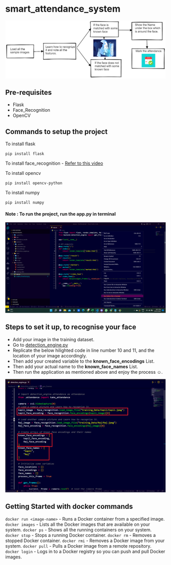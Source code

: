 # smart_attendance_system

![Flowchart](readme_images/readme_flowchart.png)

## Pre-requisites

- Flask
- Face_Recognition
- OpenCV

## Commands to setup the project

To install flask

```
pip install flask
```

To install face_recognition - [Refer to this video](https://youtu.be/xaDJ5xnc8dc)

To install opencv

```
pip install opencv-python
```

To install numpy

```
pip install numpy
```

#### Note : To run the project, run the app.py in terminal

![Way to Run the app.py](readme_images/Readme_3.png)

## Steps to set it up, to recognise your face

- Add your image in the training dataset.
- Go to [detection_engine.py](https://github.com/codemasterkapil/smart_attendance_system/blob/main/backend/detection_engine.py)
- Replicate the below hilighted code in line number 10 and 11, and the location of your image accordingly.
- Then add your created variable to the **known_face_encodings** List.
- Then add your actual name to the **known_face_names** List.
- Then run the application as mentioned above and enjoy the process ☺️.

![Code to be changed](readme_images/Readme_Changes.png)

## Getting Started with docker commands

`docker run <image-name>` - Runs a Docker container from a specified image.
`docker images` - Lists all the Docker images that are available on your system.
`docker ps` - Shows all the running containers on your system.
`docker stop` <container-name> - Stops a running Docker container.
`docker rm` <container-name> - Removes a stopped Docker container.
`docker rmi` <image-name> - Removes a Docker image from your system.
`docker pull` <image-name> - Pulls a Docker image from a remote repository.
`docker login` - Logs in to a Docker registry so you can push and pull Docker images.
